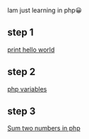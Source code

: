 Iam just learning in php😀

## step 1
[print hello world](https://github.com/SHANIBCK/php-learning/blob/main/print.php)
## step 2
[ php variables ](https://github.com/SHANIBCK/php-learning/blob/main/variables.php)
## step 3
[ Sum two numbers in php ](https://github.com/SHANIBCK/php-learning/blob/main/sum.php)

